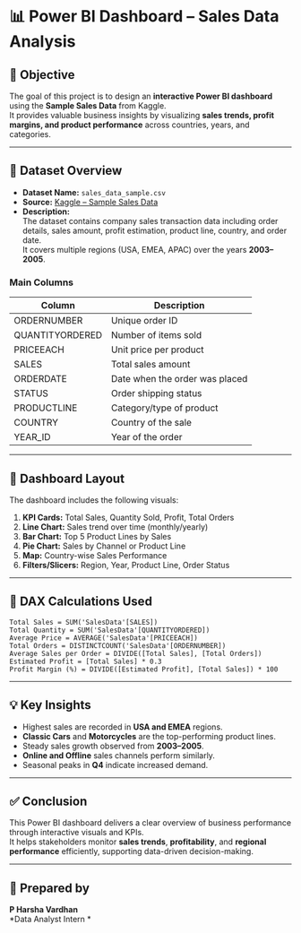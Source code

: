 
# 📊 Power BI Dashboard – Sales Data Analysis

## 🧠 Objective
The goal of this project is to design an **interactive Power BI dashboard** using the **Sample Sales Data** from Kaggle.  
It provides valuable business insights by visualizing **sales trends, profit margins, and product performance** across countries, years, and categories.

---

## 📘 Dataset Overview
- **Dataset Name:** `sales_data_sample.csv`  
- **Source:** [Kaggle – Sample Sales Data](https://www.kaggle.com/datasets/kyanyoga/sample-sales-data)  
- **Description:**  
  The dataset contains company sales transaction data including order details, sales amount, profit estimation, product line, country, and order date.  
  It covers multiple regions (USA, EMEA, APAC) over the years **2003–2005**.

### Main Columns
| Column | Description |
|--------|-------------|
| ORDERNUMBER | Unique order ID |
| QUANTITYORDERED | Number of items sold |
| PRICEEACH | Unit price per product |
| SALES | Total sales amount |
| ORDERDATE | Date when the order was placed |
| STATUS | Order shipping status |
| PRODUCTLINE | Category/type of product |
| COUNTRY | Country of the sale |
| YEAR_ID | Year of the order |

---

## 🧩 Dashboard Layout
The dashboard includes the following visuals:
1. **KPI Cards:** Total Sales, Quantity Sold, Profit, Total Orders  
2. **Line Chart:** Sales trend over time (monthly/yearly)  
3. **Bar Chart:** Top 5 Product Lines by Sales  
4. **Pie Chart:** Sales by Channel or Product Line  
5. **Map:** Country-wise Sales Performance  
6. **Filters/Slicers:** Region, Year, Product Line, Order Status  

---


## 🧮 DAX Calculations Used
```DAX
Total Sales = SUM('SalesData'[SALES])
Total Quantity = SUM('SalesData'[QUANTITYORDERED])
Average Price = AVERAGE('SalesData'[PRICEEACH])
Total Orders = DISTINCTCOUNT('SalesData'[ORDERNUMBER])
Average Sales per Order = DIVIDE([Total Sales], [Total Orders])
Estimated Profit = [Total Sales] * 0.3
Profit Margin (%) = DIVIDE([Estimated Profit], [Total Sales]) * 100
```

---

## 💡 Key Insights
- Highest sales are recorded in **USA and EMEA** regions.  
- **Classic Cars** and **Motorcycles** are the top-performing product lines.  
- Steady sales growth observed from **2003–2005**.  
- **Online and Offline** sales channels perform similarly.  
- Seasonal peaks in **Q4** indicate increased demand.  

---

## ✅ Conclusion
This Power BI dashboard delivers a clear overview of business performance through interactive visuals and KPIs.  
It helps stakeholders monitor **sales trends**, **profitability**, and **regional performance** efficiently, supporting data-driven decision-making.

---

## 👤 Prepared by
**P Harsha Vardhan**  
*Data Analyst Intern *
